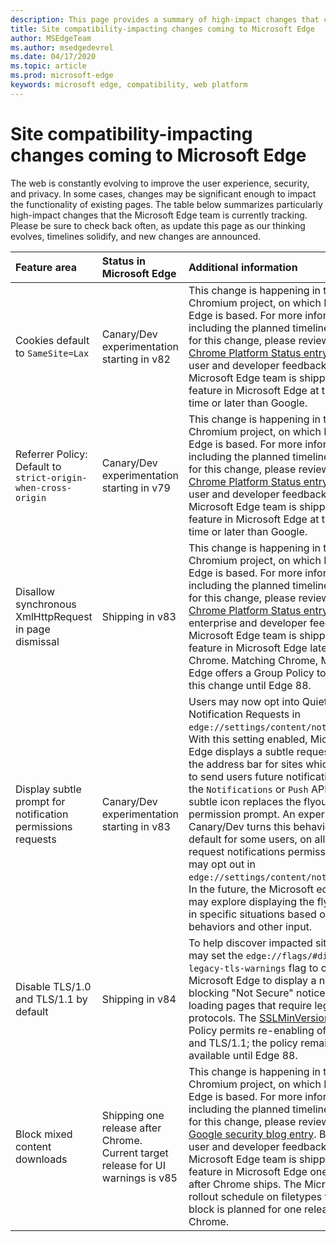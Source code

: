 ```yaml
---
description: This page provides a summary of high-impact changes that could impact site compatibility
title: Site compatibility-impacting changes coming to Microsoft Edge
author: MSEdgeTeam
ms.author: msedgedevrel
ms.date: 04/17/2020
ms.topic: article
ms.prod: microsoft-edge
keywords: microsoft edge, compatibility, web platform
---
```


# Site compatibility-impacting changes coming to Microsoft Edge  

The web is constantly evolving to improve the user experience, security, and privacy.  In some cases, changes may be significant enough to impact the functionality of existing pages.  The table below summarizes particularly high-impact changes that the Microsoft Edge team is currently tracking.  Please be sure to check back often, as update this page as our thinking evolves, timelines solidify, and new changes are announced.  

| Feature area | Status in Microsoft Edge | Additional information |  
|:--- |:--- |:--- |  
| Cookies default to `SameSite=Lax` | Canary/Dev experimentation starting in v82 | This change is happening in the Chromium project, on which Microsoft Edge is based.  For more information, including the planned timeline by Google for this change, please review the [Chrome Platform Status entry][ChromePlatformStatus5088147346030592].  Based on user and developer feedback, the Microsoft Edge team is shipping this feature in Microsoft Edge at the same time or later than Google.  |  
| Referrer Policy: Default to `strict-origin-when-cross-origin` | Canary/Dev experimentation starting in v79 | This change is happening in the Chromium project, on which Microsoft Edge is based.  For more information, including the planned timeline by Google for this change, please review the [Chrome Platform Status entry][ChromePlatformStatus6251880185331712].  Based on user and developer feedback, the Microsoft Edge team is shipping this feature in Microsoft Edge at the same time or later than Google.  |  
| Disallow synchronous XmlHttpRequest in page dismissal | Shipping in v83 | This change is happening in the Chromium project, on which Microsoft Edge is based.  For more information, including the planned timeline by Google for this change, please review the [Chrome Platform Status entry][ChromePlatformStatus4664843055398912].  Based on enterprise and developer feedback, the Microsoft Edge team is shipping this feature in Microsoft Edge later than Chrome.  Matching Chrome, Microsoft Edge offers a Group Policy to disable this change until Edge 88.  |  
| Display subtle prompt for notification permissions requests | Canary/Dev experimentation starting in v83 | Users may now opt into Quiet Notification Requests in `edge://settings/content/notifications`.  With this setting enabled, Microsoft Edge displays a subtle request icon in the address bar for sites which request to send users future notifications using the `Notifications` or `Push` API.  This subtle icon replaces the flyout permission prompt.  An experiment in Canary/Dev turns this behavior on by default for some users, on all sites that request notifications permissions. Users may opt out in `edge://settings/content/notifications`.  In the future, the Microsoft edge team may explore displaying the flyout prompt in specific situations based on user behaviors and other input. |  
| Disable TLS/1.0 and TLS/1.1 by default | Shipping in v84 | To help discover impacted sites, you may set the `edge://flags/#display-legacy-tls-warnings` flag to cause Microsoft Edge to display a non-blocking "Not Secure" notice when loading pages that require legacy TLS protocols.  The [SSLMinVersion][DeployedEdgePoliciesSSLMinVersion] Group Policy permits re-enabling of TLS/1.0 and TLS/1.1; the policy remains available until Edge 88.  |  
| Block mixed content downloads | Shipping one release after Chrome.  Current target release for UI warnings is v85 | This change is happening in the Chromium project, on which Microsoft Edge is based.  For more information, including the planned timeline by Google for this change, please review the [Google security blog entry][GoogleBlogSecurity20200206].  Based on user and developer feedback, the Microsoft Edge team is shipping this feature in Microsoft Edge one release after Chrome ships.  The Microsoft rollout schedule on filetypes to warn or block is planned for one release after Chrome.  |  

<!-- image links -->  

<!-- links -->  

[DeployedEdgePoliciesSSLMinVersion]: /deployedge/microsoft-edge-policies#sslversionmin "SSLVersionMin - Microsoft Edge - Policies"  

[ChromePlatformStatus5088147346030592]: https://www.chromestatus.com/feature/5088147346030592 "Cookies default to SameSite=Lax - Chrome Platform Status"  
[ChromePlatformStatus6251880185331712]: https://www.chromestatus.com/feature/6251880185331712 "Referrer Policy: Default to strict-origin-when-cross-origin - Chrome Platform Status"  
[ChromePlatformStatus4664843055398912]: https://www.chromestatus.com/feature/4664843055398912 "Disallow sync XHR in page dismissal JavaScript - Chrome Platform Status"  

[GoogleBlogSecurity20200206]: https://security.googleblog.com/2020/02/protecting-users-from-insecure_6.html "Protecting users from insecure downloads in Google Chrome - Google Online Security Blog"  
